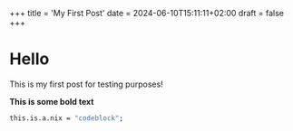 +++
title = 'My First Post'
date = 2024-06-10T15:11:11+02:00
draft = false
+++

# Hello
This is my first post for testing purposes!

**This is some bold text**
```nix
this.is.a.nix = "codeblock";
```
